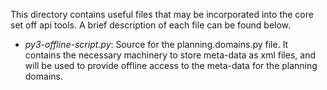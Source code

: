 This directory contains useful files that may be incorporated into the core set off api tools. A brief description of each file can be found below.

* _py3-offline-script.py_: Source for the planning.domains.py file. It contains the necessary machinery to store meta-data as xml files, and will be used to provide offline access to the meta-data for the planning domains.
